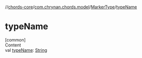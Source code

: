 //[chords-core](../../../index.md)/[com.chrynan.chords.model](../index.md)/[MarkerType](index.md)/[typeName](type-name.md)



# typeName  
[common]  
Content  
val [typeName](type-name.md): [String](https://kotlinlang.org/api/latest/jvm/stdlib/kotlin/-string/index.html)  




